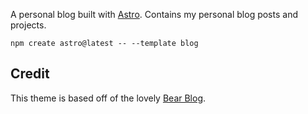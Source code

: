 A personal blog built with [Astro](https://astro.build/).
Contains my personal blog posts and projects.

```
npm create astro@latest -- --template blog
```

## Credit

This theme is based off of the lovely [Bear Blog](https://github.com/HermanMartinus/bearblog/).
